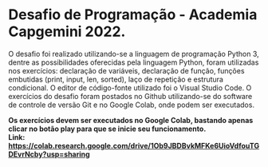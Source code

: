 #  Desafio de Programação - Academia Capgemini 2022.

O desafio foi realizado utilizando-se a linguagem de programação Python 3, dentre as possibilidades oferecidas pela linguagem Python, foram utilizadas nos exercícios: declaração de variáveis, declaração de função, funções embutidas (print, input, len, sorted), laço de repetição e estrutura condicional. 
O editor de código-fonte utilizado foi o Visual Studio Code.
O exercícios do desafio foram postados no Github utilizando-se do software de controle de versão Git e no Google Colab, onde podem ser executados.

**Os exercícios devem ser executados no Google Colab, bastando apenas clicar no botão play para que se inicie seu funcionamento. <br>
Link:  https://colab.research.google.com/drive/1Ob9JBDBvkMFKe6UioVdfouTGDEvrNcby?usp=sharing**
